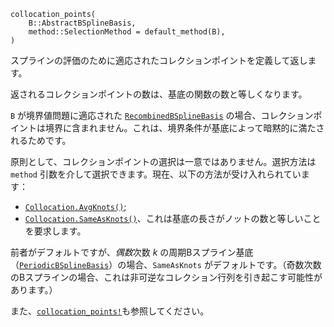 ```
collocation_points(
    B::AbstractBSplineBasis,
    method::SelectionMethod = default_method(B),
)
```

スプラインの評価のために適応されたコレクションポイントを定義して返します。

返されるコレクションポイントの数は、基底の関数の数と等しくなります。

`B` が境界値問題に適応された [`RecombinedBSplineBasis`](@ref) の場合、コレクションポイントは境界に含まれません。これは、境界条件が基底によって暗黙的に満たされるためです。

原則として、コレクションポイントの選択は一意ではありません。選択方法は `method` 引数を介して選択できます。現在、以下の方法が受け入れられています：

  * [`Collocation.AvgKnots()`](@ref);
  * [`Collocation.SameAsKnots()`](@ref)、これは基底の長さがノットの数と等しいことを要求します。

前者がデフォルトですが、*偶数*次数 $k$ の周期Bスプライン基底（[`PeriodicBSplineBasis`](@ref)）の場合、`SameAsKnots` がデフォルトです。（奇数次数のBスプラインの場合、これは非可逆なコレクション行列を引き起こす可能性があります。）

また、[`collocation_points!`](@ref)も参照してください。
